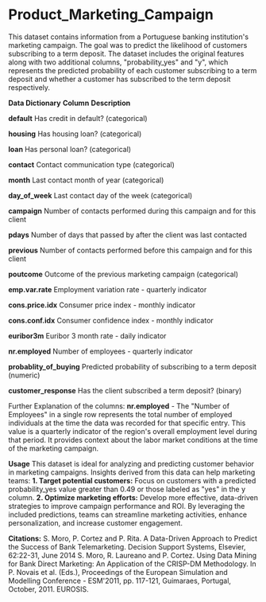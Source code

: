 # Product_Marketing_Campaign
This dataset contains information from a Portuguese banking institution's marketing campaign. The goal was to predict the likelihood of customers subscribing to a term deposit. The dataset includes the original features along with two additional columns, "probability_yes" and "y", which represents the predicted probability of each customer subscribing to a term deposit and whether a customer has subscribed to the term deposit respectively.

**Data Dictionary**
**Column**	**Description**

**default**	Has credit in default? (categorical)

**housing**	Has housing loan? (categorical)

**loan**	Has personal loan? (categorical)

**contact** Contact communication type (categorical)

**month**	Last contact month of year (categorical)

**day_of_week**	Last contact day of the week (categorical)

**campaign**	Number of contacts performed during this campaign and for this client

**pdays**	Number of days that passed by after the client was last contacted

**previous**	Number of contacts performed before this campaign and for this client

**poutcome**	Outcome of the previous marketing campaign (categorical)

**emp.var.rate** Employment variation rate - quarterly indicator

**cons.price.idx**	Consumer price index - monthly indicator

**cons.conf.idx**	Consumer confidence index - monthly indicator

**euribor3m**	Euribor 3 month rate - daily indicator

**nr.employed**	Number of employees - quarterly indicator

**probablity_of_buying**	Predicted probability of subscribing to a term deposit (numeric)

**customer_response**	Has the client subscribed a term deposit? (binary)

Further Explanation of the columns:
**nr.employed** - The "Number of Employees" in a single row represents the total number of employed individuals at the time the data was recorded for that specific entry. This value is a quarterly indicator of the region's overall employment level during that period. It provides context about the labor market conditions at the time of the marketing campaign.

**Usage**
This dataset is ideal for analyzing and predicting customer behavior in marketing campaigns. Insights derived from this data can help marketing teams:
**1. Target potential customers:** Focus on customers with a predicted probability_yes value greater than 0.49 or those labeled as "yes" in the y column.
**2. Optimize marketing efforts:** Develop more effective, data-driven strategies to improve campaign performance and ROI.
By leveraging the included predictions, teams can streamline marketing activities, enhance personalization, and increase customer engagement.

**Citations:**
S. Moro, P. Cortez and P. Rita. A Data-Driven Approach to Predict the Success of Bank Telemarketing. Decision Support Systems, Elsevier, 62:22-31, June 2014
S. Moro, R. Laureano and P. Cortez. Using Data Mining for Bank Direct Marketing: An Application of the CRISP-DM Methodology. In P. Novais et al. (Eds.), Proceedings of the European Simulation and Modelling Conference - ESM'2011, pp. 117-121, Guimaraes, Portugal, October, 2011. EUROSIS.
